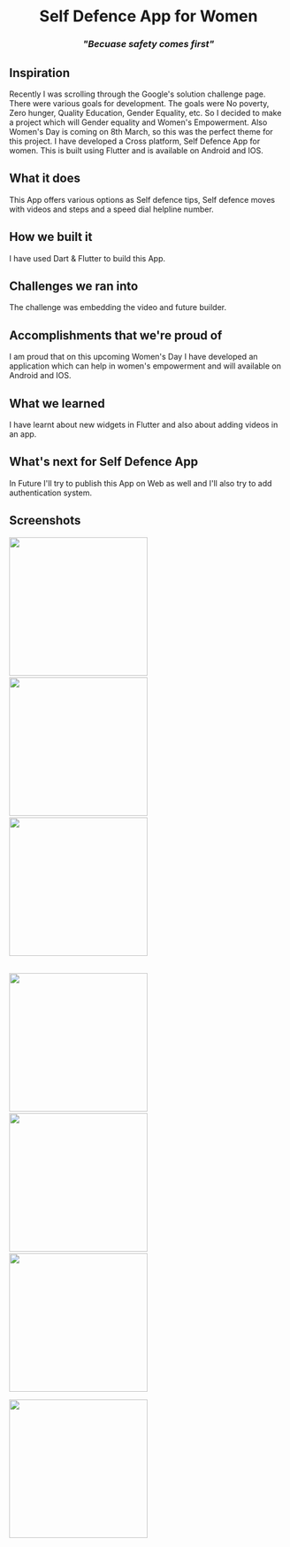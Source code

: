 <h1 align="center">Self  Defence App for Women</h1>
<h3 align="center"><i>"Becuase safety comes first"</i></h3>


## Inspiration

Recently I was scrolling through the Google's solution challenge page. There were various goals for development. The goals were No poverty, Zero hunger, Quality Education, Gender Equality, etc. So I decided to make a project which will Gender equality and Women's Empowerment. Also Women's Day is coming on 8th March, so this was the perfect theme for this project. I have developed a Cross platform, Self Defence App for women. This is built using Flutter and is available on Android and IOS. 

## What it does

This App offers various options as Self defence tips, Self defence moves with videos and steps and a speed dial helpline number.

## How we built it

I have used Dart & Flutter to build this App.

## Challenges we ran into

The challenge was embedding the video and future builder.

## Accomplishments that we're proud of

I am proud that on this upcoming Women's Day I have developed an application which can help in women's empowerment and will available on Android and IOS.

## What we learned

I have learnt about new widgets in Flutter and also about adding videos in an app.

## What's next for Self Defence App

In Future I'll try to publish this App on Web as well and I'll also try to add authentication system.

## Screenshots


<img src="assets/screenshots/ss1.png" width="250"> &emsp; <img src="assets/screenshots/ss2.png" width="250"> &emsp; <img src="assets/screenshots/ss3.png" width="250">  <br /> <br />

<img src="assets/screenshots/ss4.png" width="250"> &emsp; <img src="assets/screenshots/ss5.png" width="250"> &emsp; <img src="assets/screenshots/ss6.png" width="250">  <br /> 

<img src="assets/screenshots/ss7.png" width="250"> 
